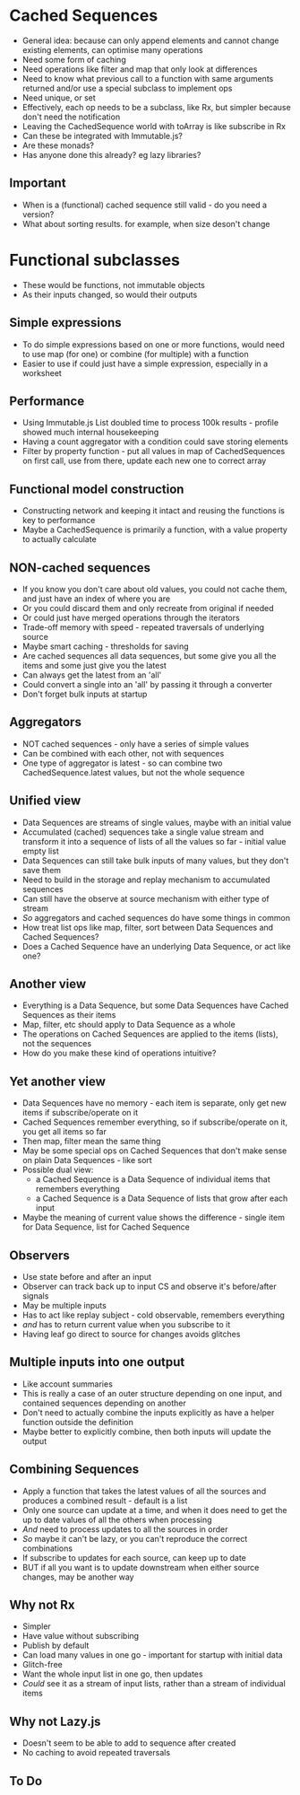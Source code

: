 Cached Sequences
================

- General idea: because can only append elements and cannot change existing elements, can optimise many operations
- Need some form of caching
- Need operations like filter and map that only look at differences
- Need to know what previous call to a function with same arguments returned and/or use a special subclass to implement ops
- Need unique, or set
- Effectively, each op needs to be a subclass, like Rx, but simpler because don't need the notification
- Leaving the CachedSequence world with toArray is like subscribe in Rx
- Can these be integrated with Immutable.js?
- Are these monads?
- Has anyone done this already? eg lazy libraries?

Important
---------
- When is a (functional) cached sequence still valid - do you need a version?  
- What about sorting results. for example, when size deson't change


Functional subclasses
=====================

- These would be functions, not immutable objects
- As their inputs changed, so would their outputs

Simple expressions
------------------
- To do simple expressions based on one or more functions, would need to use map (for one) or combine (for multiple) with a function
- Easier to use if could just have a simple expression, especially in a worksheet

Performance
-----------

- Using Immutable.js List doubled time to process 100k results - profile showed much internal housekeeping
- Having a count aggregator with a condition could save storing elements
- Filter by property function - put all values in map of CachedSequences on first call, use from there, update each new one to correct array

Functional model construction
-----------------------------
- Constructing network and keeping it intact and reusing the functions is key to performance
- Maybe a CachedSequence is primarily a function, with a value property to actually calculate

NON-cached sequences
--------------------

- If you know you don't care about old values, you could not cache them, and just have an index of where you are
- Or you could discard them and only recreate from original if needed
- Or could just have merged operations through the iterators
- Trade-off memory with speed - repeated traversals of underlying source
- Maybe smart caching - thresholds for saving
- Are cached sequences all data sequences, but some give you all the items and some just give you the latest
- Can always get the latest from an 'all'
- Could convert a single into an 'all' by passing it through a converter
- Don't forget bulk inputs at startup

Aggregators
-----------

- NOT cached sequences - only have a series of simple values
- Can be combined with each other, not with sequences
- One type of aggregator is latest - so can combine two CachedSequence.latest values, but not the whole sequence

Unified view
------------
- Data Sequences are streams of single values, maybe with an initial value
- Accumulated (cached) sequences take a single value stream and  transform it into a sequence of lists of all the values so far - initial value empty list
- Data Sequences can still take bulk inputs of many values, but they don't save them
- Need to build in the storage and replay mechanism to accumulated sequences
- Can still have the observe at source mechanism with either type of stream
- *So* aggregators and cached sequences do have some things in common
- How treat list ops like map, filter, sort between Data Sequences and Cached Sequences?
- Does a Cached Sequence have an underlying Data Sequence, or act like one?

Another view
------------
- Everything is a Data Sequence, but some Data Sequences have Cached Sequences as their items
- Map, filter, etc should apply to Data Sequence as a whole
- The operations on Cached Sequences are applied to the items (lists), not the sequences
- How do you make these kind of operations intuitive?

Yet another view
----------------
- Data Sequences have no memory - each item is separate, only get new items if subscribe/operate on it
- Cached Sequences remember everything, so if subscribe/operate on it, you get all items so far
- Then map, filter mean the same thing
- May be some special ops on Cached Sequences that don't make sense on plain Data Sequences - like sort
- Possible dual view: 
    - a Cached Sequence is a Data Sequence of individual items that remembers everything
    - a Cached Sequence is a Data Sequence of lists that grow after each input
- Maybe the meaning of current value shows the difference - single item for Data Sequence, list for Cached Sequence    

Observers
---------
- Use state before and after an input
- Observer can track back up to input CS and observe it's before/after signals
- May be multiple inputs
- Has to act like replay subject - cold observable, remembers everything
- *and* has to return current value when you subscribe to it
- Having leaf go direct to source for changes avoids glitches


Multiple inputs into one output
-------------------------------
- Like account summaries
- This is really a case of an outer structure depending on one input, and contained sequences depending on another
- Don't need to actually combine the inputs explicitly as have a helper function outside the definition
- Maybe better to explicitly combine, then both inputs will update the output

Combining Sequences
-------------------
- Apply a function that takes the latest values of all the sources and produces a combined result - default is a list
- Only one source can update at a time, and when it does need to get the up to date values of all the others when processing
- *And* need to process updates to all the sources in order
- *So* maybe it can't be lazy, or you can't reproduce the correct combinations
- If subscribe to updates for each source, can keep up to date
- BUT if all you want is to update downstream when either source changes, may be another way

Why not Rx
----------
- Simpler
- Have value without subscribing
- Publish by default
- Can load many values in one go - important for startup with initial data
- Glitch-free
- Want the whole input list in one go, then updates
- *Could* see it as a stream of input lists, rather than a stream of individual items

Why not Lazy.js
---------------

- Doesn't seem to be able to add to sequence after created
- No caching to avoid repeated traversals

To Do
-----
